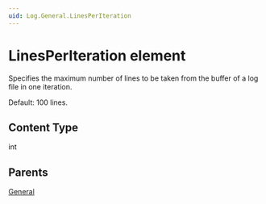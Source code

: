 ```yaml
---
uid: Log.General.LinesPerIteration
---
```


# LinesPerIteration element

Specifies the maximum number of lines to be taken from the buffer of a log file in one iteration.

Default: 100 lines.

## Content Type

int

## Parents

[General](xref:Log.General)
